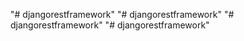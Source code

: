 "# djangorestframework" 
"# djangorestframework" 
"# djangorestframework" 
"# djangorestframework" 
